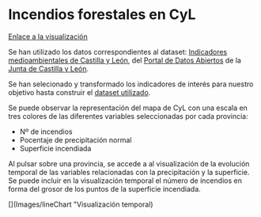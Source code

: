  # Incendios forestales en CyL

 [Enlace a la visualización](https://desi_22-23.pages.gitlab.inf.uva.es/icendiossequia)

 
Se han utilizado los datos correspondientes al dataset: [Indicadores medioambientales de Castilla y León](http://datosabiertos.jcyl.es/web/jcyl/set/es/mediciones/indicadoresambientales/1284227444931), del [Portal de Datos Abiertos](https://datosabiertos.jcyl.es/) de la [Junta de Castilla y León](http://jcyl.es/).

Se han selecionado y transformado los indicadores de interés para nuestro objetivo hasta construir el [dataset utilizado](data/Indicadores_mediambientales_reduced.csv).

Se puede observar la representación del mapa de CyL con una escala en tres colores de las diferentes variables seleccionadas por cada provincia:
- Nº de incendios
- Pocentaje de precipitación normal
- Superficie incendiada

[](Images/mapa_CyL "Visualización sobre el mapa")

Al pulsar sobre una provincia, se accede a al visualización de la evolución temporal de las variables relacionadas con la precipitación y la superficie.
Se puede incluir en la visualización temporal el número de incendios en forma del grosor de los puntos de la superficie incendiada.

[](Images/lineChart "Visualización temporal)



